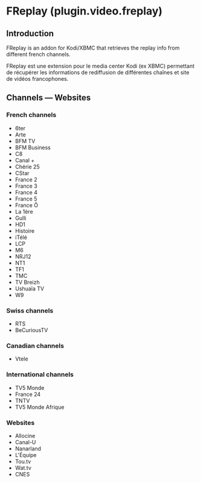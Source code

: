 # FReplay (plugin.video.freplay)

## Introduction
FReplay is an addon for Kodi/XBMC that retrieves the replay info from different french channels.

FReplay est une extension pour le media center Kodi (ex XBMC) permettant de récupérer les informations de rediffusion de différentes chaînes et site de vidéos francophones.

## Channels — Websites

### French channels
- 6ter
- Arte
- BFM TV
- BFM Business
- C8
- Canal +
- Chérie 25
- CStar
- France 2
- France 3
- France 4
- France 5
- France Ô
- La 1ère
- Gulli
- HD1
- Histoire
- iTélé
- LCP
- M6
- NRJ12
- NT1
- TF1
- TMC
- TV Breizh
- Ushuaïa TV
- W9

### Swiss channels
- RTS
- BeCuriousTV


### Canadian channels
- Vtele

### International channels
- TV5 Monde
- France 24
- TNTV
- TV5 Monde Afrique

### Websites
- Allocine
- Canal-U
- Nanarland
- L'Équipe
- Tou.tv
- Wat.tv
- CNES
